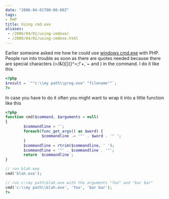```yaml
---
date: "2006-04-01T00:00:00Z"
tags:
- PHP
title: Using cmd.exe
aliases:
 - /2006/04/01/using-cmdexe/
 - /2006/04/01/using-cmdexe.html
---
```

Earlier someone asked me how he could use [windows cmd.exe](http://www.microsoft.com/resources/documentation/windows/xp/all/proddocs/en-us/cmd.mspx?mfr=true) with PHP. People run into trouble as soon as there are quotes needed because there are special characters (>/&()[]{}^=;!'+,\`~ and <space>) in the command. I do it like this

```php
<?php
$result = `""c:\\my path\\prog.exe" "filename""`;
?>
```

In case you have to do it often you might want to wrap it into a little function like this

```php
<?php
function cmd($command, $arguments = null)
{
        $commandline = '';
        foreach(func_get_args() as $word) {
                $commandline .= '"' . $word . '" ';
        }
        $commandline = rtrim($commandline, ' ');
        $commandline = '"' . $commandline . '"';
        return `$commandline`;
}

// run blah.exe
cmd('blah.exe');

// run c:\my path\blah.exe with the arguments "foo" and "bar bar"
cmd('c:\\my path\\blah.exe', 'foo', 'bar bar');
?>
```
